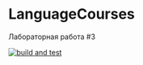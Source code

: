 # LanguageCourses
Лабораторная работа #3

[![build and test](https://github.com/d1amond09/LanguageCourses/actions/workflows/lab3.yml/badge.svg)](https://github.com/d1amond09/LanguageCourses/actions/workflows/lab3.yml)
